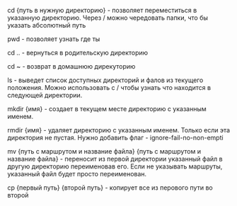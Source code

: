 cd {путь в нужную директорию} - позволяет переместиться в указанную директорию. Через / можно чередовать папки, что бы указать абсолютный путь

pwd - позволяет узнать где ты

cd .. - вернуться в родительскую директорию

cd ~ - возврат в домашнюю дирекуторию

ls - выведет список доступных директорий и фалов из текущего положения. 
Можно использовать с / чтобы узнать что находится в следующей директории.

mkdir {имя} - создает в текущем месте директорию с указанным именем.

rmdir {имя}  - удаляет директорию с указанным именем. Только если эта директория не пустая.
Нужно добавить флаг - ignore-fail-no-non-empti

mv {путь с маршрутом и название файла} {путь с маршрутом и название файла} - переносит из первой директории указанный файл в другую директорию переименовав его. Если не указывать маршруты, указанный файл будет просто переименован.

сp {первый путь} {второй путь} - копирует все из перового пути во второй